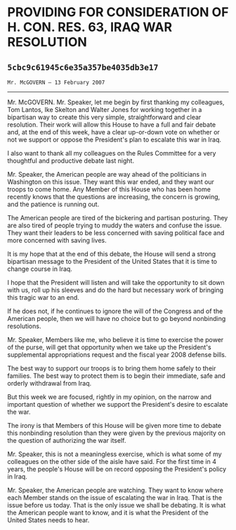 # PROVIDING FOR CONSIDERATION OF H. CON. RES. 63, IRAQ WAR RESOLUTION
## `5cbc9c61945c6e35a357be4035db3e17`
`Mr. McGOVERN — 13 February 2007`

---


Mr. McGOVERN. Mr. Speaker, let me begin by first thanking my 
colleagues, Tom Lantos, Ike Skelton and Walter Jones for working 
together in a bipartisan way to create this very simple, 
straightforward and clear resolution. Their work will allow this House 
to have a full and fair debate and, at the end of this week, have a 
clear up-or-down vote on whether or not we support or oppose the 
President's plan to escalate this war in Iraq.

I also want to thank all my colleagues on the Rules Committee for a 
very thoughtful and productive debate last night.

Mr. Speaker, the American people are way ahead of the politicians in 
Washington on this issue. They want this war ended, and they want our 
troops to come home. Any Member of this House who has been home 
recently knows that the questions are increasing, the concern is 
growing, and the patience is running out.

The American people are tired of the bickering and partisan 
posturing. They are also tired of people trying to muddy the waters and 
confuse the issue. They want their leaders to be less concerned with 
saving political face and more concerned with saving lives.

It is my hope that at the end of this debate, the House will send a 
strong bipartisan message to the President of the United States that it 
is time to change course in Iraq.

I hope that the President will listen and will take the opportunity 
to sit down with us, roll up his sleeves and do the hard but necessary 
work of bringing this tragic war to an end.

If he does not, if he continues to ignore the will of the Congress 
and of the American people, then we will have no choice but to go 
beyond nonbinding resolutions.

Mr. Speaker, Members like me, who believe it is time to exercise the 
power of the purse, will get that opportunity when we take up the 
President's supplemental appropriations request and the fiscal year 
2008 defense bills.

The best way to support our troops is to bring them home safely to 
their families. The best way to protect them is to begin their 
immediate, safe and orderly withdrawal from Iraq.

But this week we are focused, rightly in my opinion, on the narrow 
and important question of whether we support the President's desire to 
escalate the war.

The irony is that Members of this House will be given more time to 
debate this nonbinding resolution than they were given by the previous 
majority on the question of authorizing the war itself.

Mr. Speaker, this is not a meaningless exercise, which is what some 
of my colleagues on the other side of the aisle have said. For the 
first time in 4 years, the people's House will be on record opposing 
the President's policy in Iraq.

Mr. Speaker, the American people are watching. They want to know 
where each Member stands on the issue of escalating the war in Iraq. 
That is the issue before us today. That is the only issue we shall be 
debating. It is what the American people want to know, and it is what 
the President of the United States needs to hear.